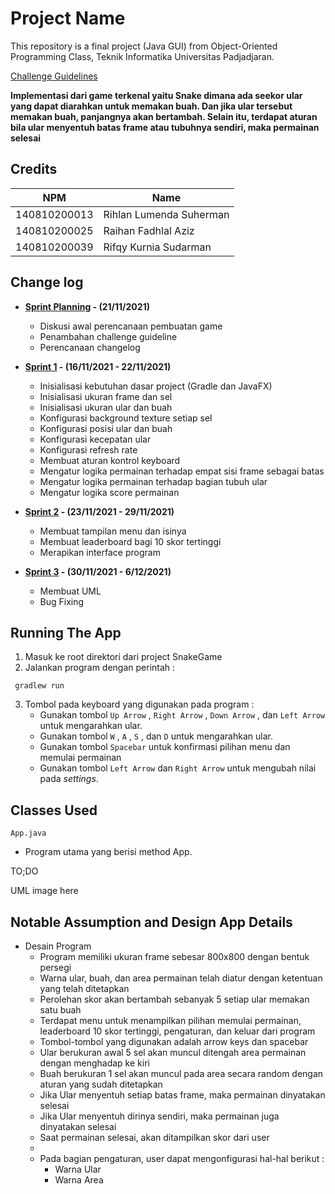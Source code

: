 # Project Name

This repository is a final project (Java GUI) from Object-Oriented Programming Class, Teknik Informatika Universitas Padjadjaran. 

[Challenge Guidelines](challenge-guideline.md)

**Implementasi dari game terkenal yaitu Snake dimana ada seekor ular yang dapat diarahkan untuk memakan buah. Dan jika ular tersebut memakan buah, panjangnya akan bertambah. Selain itu, terdapat aturan bila ular menyentuh batas frame atau tubuhnya sendiri, maka permainan selesai**

## Credits
| NPM           | Name                       |
| ------------- |----------------------------|
| 140810200013  | Rihlan Lumenda Suherman    |
| 140810200025  | Raihan Fadhlal Aziz        |
| 140810200039  | Rifqy Kurnia Sudarman      |

## Change log
- **[Sprint Planning](changelog/sprint-planning.md) - (21/11/2021)** 
   - Diskusi awal perencanaan pembuatan game
   - Penambahan challenge guideline
   - Perencanaan changelog

- **[Sprint 1](changelog/sprint-1.md) - (16/11/2021 - 22/11/2021)** 
   - Inisialisasi kebutuhan dasar project (Gradle dan JavaFX)
   - Inisialisasi ukuran frame dan sel
   - Inisialisasi ukuran ular dan buah
   - Konfigurasi background texture setiap sel
   - Konfigurasi posisi ular dan buah
   - Konfigurasi kecepatan ular
   - Konfigurasi refresh rate
   - Membuat aturan kontrol keyboard
   - Mengatur logika permainan terhadap empat sisi frame sebagai batas
   - Mengatur logika permainan terhadap bagian tubuh ular
   - Mengatur logika score permainan

- **[Sprint 2](changelog/sprint-2.md) - (23/11/2021 - 29/11/2021)** 
   - Membuat tampilan menu dan isinya
   - Membuat leaderboard bagi 10 skor tertinggi
   - Merapikan interface program
   
- **[Sprint 3](changelog/sprint-3.md) - (30/11/2021 - 6/12/2021)** 
   - Membuat UML
   - Bug Fixing

## Running The App

1. Masuk ke root direktori dari project SnakeGame
2. Jalankan program dengan perintah :
``` 
 gradlew run
 ``` 
3. Tombol pada keyboard yang digunakan pada program :
   - Gunakan tombol `Up Arrow` , `Right Arrow` , `Down Arrow` , dan `Left Arrow` untuk mengarahkan ular.
   - Gunakan tombol `W` , `A` , `S` , dan `D` untuk mengarahkan ular.
   - Gunakan tombol `Spacebar` untuk konfirmasi pilihan menu dan memulai permainan
   - Gunakan tombol `Left Arrow` dan `Right Arrow` untuk mengubah nilai pada *settings*.

## Classes Used
`App.java`
   - Program utama yang berisi method App.

TO;DO

UML image here

## Notable Assumption and Design App Details

- Desain Program
   - Program memiliki ukuran frame sebesar 800x800 dengan bentuk persegi
   - Warna ular, buah, dan area permainan telah diatur dengan ketentuan yang telah ditetapkan
   - Perolehan skor akan bertambah sebanyak 5 setiap ular memakan satu buah
   - Terdapat menu untuk menampilkan pilihan memulai permainan, leaderboard 10 skor tertinggi, pengaturan, dan keluar dari program 
   - Tombol-tombol yang digunakan adalah arrow keys dan spacebar
   - Ular berukuran awal 5 sel akan muncul ditengah area permainan dengan menghadap ke kiri 
   - Buah berukuran 1 sel akan muncul pada area secara random dengan aturan yang sudah ditetapkan
   - Jika Ular menyentuh setiap batas frame, maka permainan dinyatakan selesai
   - Jika Ular menyentuh dirinya sendiri, maka permainan juga dinyatakan selesai
   - Saat permainan selesai, akan ditampilkan skor dari user
   - 
   - Pada bagian pengaturan, user dapat mengonfigurasi hal-hal berikut :
      - Warna Ular
      - Warna Area 